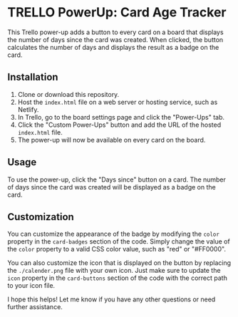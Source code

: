 # TRELLO PowerUp: Card Age Tracker

This Trello power-up adds a button to every card on a board that displays the number of days since the card was created. When clicked, the button calculates the number of days and displays the result as a badge on the card.

## Installation

1. Clone or download this repository.
2. Host the `index.html` file on a web server or hosting service, such as Netlify.
3. In Trello, go to the board settings page and click the "Power-Ups" tab.
4. Click the "Custom Power-Ups" button and add the URL of the hosted `index.html` file.
5. The power-up will now be available on every card on the board.

## Usage

To use the power-up, click the "Days since" button on a card. The number of days since the card was created will be displayed as a badge on the card.

## Customization

You can customize the appearance of the badge by modifying the `color` property in the `card-badges` section of the code. Simply change the value of the `color` property to a valid CSS color value, such as "red" or "#FF0000".

You can also customize the icon that is displayed on the button by replacing the `./calender.png` file with your own icon. Just make sure to update the `icon` property in the `card-buttons` section of the code with the correct path to your icon file.

I hope this helps! Let me know if you have any other questions or need further assistance.
